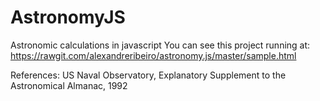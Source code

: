 # AstronomyJS
Astronomic calculations in javascript
You can see this project running at: https://rawgit.com/alexandreribeiro/astronomy.js/master/sample.html

References:
US Naval Observatory, Explanatory Supplement to the Astronomical Almanac, 1992